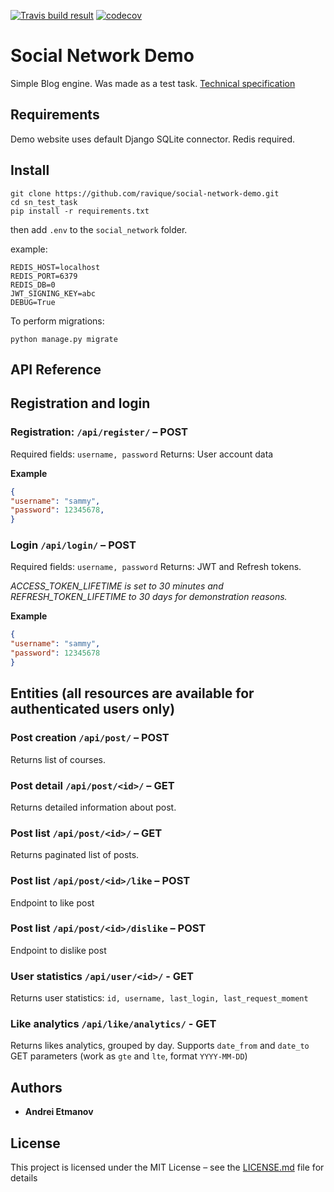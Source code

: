 [![Travis build result](https://travis-ci.com/ravique/social-network-demo.svg?branch=master)](https://travis-ci.com/ravique/social-network-demo/) [![codecov](https://codecov.io/gh/ravique/social-network-demo/branch/master/graph/badge.svg)](https://codecov.io/gh/ravique/social-network-demo)

# Social Network Demo

Simple Blog engine. Was made as a test task. [Technical specification](TASK.md)

## Requirements
Demo website uses default Django SQLite connector. 
Redis required.  

## Install
```commandline
git clone https://github.com/ravique/social-network-demo.git
cd sn_test_task
pip install -r requirements.txt
```

then add `.env` to the `social_network` folder.

example:
```env
REDIS_HOST=localhost
REDIS_PORT=6379
REDIS_DB=0
JWT_SIGNING_KEY=abc
DEBUG=True
```

To perform migrations:
```commandline
python manage.py migrate
```

## API Reference

## Registration and login

### Registration: `/api/register/` – POST
Required fields: `username, password`
Returns: User account data

**Example**
```json
{
"username": "sammy",
"password": 12345678,
}
```

### Login `/api/login/` – POST

Required fields: `username, password`
Returns: JWT and Refresh tokens.

_ACCESS_TOKEN_LIFETIME is set to 30 minutes and REFRESH_TOKEN_LIFETIME to 30 days for demonstration reasons._ 

**Example**
```json
{
"username": "sammy",
"password": 12345678
}
```

## Entities (all resources are available for authenticated users only)

### Post creation `/api/post/` – POST
Returns list of courses.

### Post detail `/api/post/<id>/` – GET
Returns detailed information about post.

### Post list `/api/post/<id>/` – GET
Returns paginated list of posts.

### Post list `/api/post/<id>/like` – POST
Endpoint to like post

### Post list `/api/post/<id>/dislike` – POST
Endpoint to dislike post

### User statistics `/api/user/<id>/` - GET
Returns user statistics: `id, username, last_login, last_request_moment`

### Like analytics `/api/like/analytics/` - GET
Returns likes analytics, grouped by day. Supports `date_from` and `date_to` GET parameters (work as `gte` and `lte`, format `YYYY-MM-DD`)

## Authors

* **Andrei Etmanov**

## License

This project is licensed under the MIT License – see the [LICENSE.md](LICENSE.md) file for details